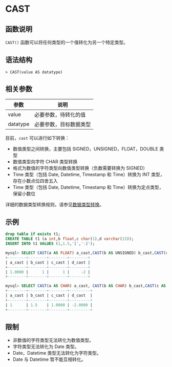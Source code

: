 # **CAST**

## **函数说明**

`CAST()` 函数可以将任何类型的一个值转化为另一个特定类型。

## **语法结构**

```
> CAST(value AS datatype)

```

## **相关参数**

|  参数  | 说明 |
|  ----  | ----  |
| value  | 必要参数，待转化的值 |
| datatype  | 必要参数，目标数据类型 |

目前，`cast` 可以进行如下转换：

* 数值类型之间转换，主要包括 SIGNED，UNSIGNED，FLOAT，DOUBLE 类型
* 数值类型向字符 CHAR 类型转换
* 格式为数值的字符类型向数值类型转换（负数需要转换为 SIGNED）
* Time 类型（包括 Date, Datetime, Timestamp 和 Time）转换为 INT 类型，存在小数点位四舍五入
* Time 类型（包括 Date, Datetime, Timestamp 和 Time）转换为定点类型，保留小数位

详细的数据类型转换规则，请参见[数据类型转换](../../../../Data-Types/data-type-conversion.md)。

## **示例**

```sql
drop table if exists t1;
CREATE TABLE t1 (a int,b float,c char(1),d varchar(15));
INSERT INTO t1 VALUES (1,1.5,'1','-2');

mysql> SELECT CAST(a AS FLOAT) a_cast,CAST(b AS UNSIGNED) b_cast,CAST(c AS SIGNED) c_cast, CAST(d AS SIGNED) d_cast from t1;
+--------+--------+--------+--------+
| a_cast | b_cast | c_cast | d_cast |
+--------+--------+--------+--------+
| 1.0000 |      1 |      1 |     -2 |
+--------+--------+--------+--------+

mysql> SELECT CAST(a AS CHAR) a_cast, CAST(b AS CHAR) b_cast,CAST(c AS DOUBLE) c_cast, CAST(d AS FLOAT) d_cast from t1;
+--------+--------+--------+---------+
| a_cast | b_cast | c_cast | d_cast  |
+--------+--------+--------+---------+
| 1      | 1.5    | 1.0000 | -2.0000 |
+--------+--------+--------+---------+
```

## **限制**

* 非数值的字符类型无法转化为数值类型。
* 字符类型无法转化为 Date 类型。
* Date，Datetime 类型无法转化为字符类型。
* Date 与 Datetime 暂不能互相转化。

